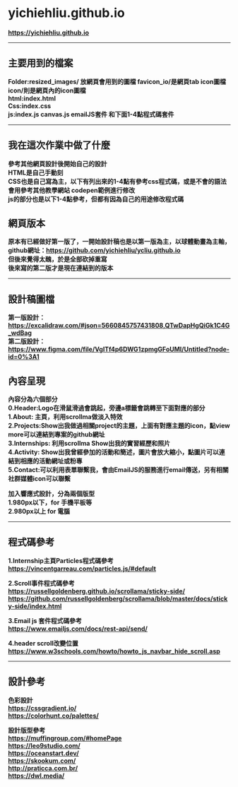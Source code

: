 # yichiehliu.github.io

**https://yichiehliu.github.io**
***
## 主要用到的檔案
**Folder:resized_images/ 放網頁會用到的圖檔 favicon_io/是網頁tab icon圖檔 icon/則是網頁內的icon圖檔<br>**
**html:index.html<br>**
**Css:index.css<br>**
**js:index.js canvas.js emailJS套件 和下面1-4點程式碼套件<br>**
***
## 我在這次作業中做了什麼
**參考其他網頁設計後開始自己的設計<br>**
**HTML是自己手動刻<br>**
**CSS也是自己寫為主，以下有列出來的1-4點有參考css程式碼，或是不會的語法會用參考其他教學網站 codepen範例進行修改<br>**
**js的部分也是以下1-4點參考，但都有因為自己的用途修改程式碼<br>**

## 網頁版本
**原本有已經做好第一版了，一開始設計稿也是以第一版為主，以球體動畫為主軸，<br>github網址：https://github.com/yichiehliu/ycliu.github.io<br>但後來覺得太醜，於是全部砍掉重寫<br>**
**後來寫的第二版才是現在連結到的版本**
***
## 設計稿圖檔
**第一版設計：<br>https://excalidraw.com/#json=5660845757431808,QTwDapHgQiGk1C4G_wdBag<br>**
**第二版設計：<br>https://www.figma.com/file/VglTf4p6DWG1zpmgGFoUMl/Untitled?node-id=0%3A1**

## 內容呈現

**內容分為六個部分<br>**
**0.Header:Logo在滑鼠滑過會跳起，旁邊a標籤會跳轉至下面對應的部分<br>**
**1.About: 主頁，利用scrollma做淡入特效<br>**
**2.Projects:Show出我做過相關project的主題，上面有對應主題的icon，點view more可以連結到專案的github網址<br>**
**3.Internships: 利用scrollma Show出我的實習經歷和照片<br>**
**4.Activity: Show出我曾經參加的活動和簡述，圖片會放大縮小，點圖片可以連結到相應的活動網址或粉專<br>**
**5.Contact:可以利用表單聯繫我，會由EmailJS的服務進行email傳送，另有相關社群媒體icon可以聯繫<br>**

**加入響應式設計，分為兩個版型<br>**
**1.980px以下，for 手機平板等<br>**
**2.980px以上 for 電腦**

***
## 程式碼參考
**1.Internship主頁Particles程式碼參考**
**https://vincentgarreau.com/particles.js/#default<br>**

**2.Scroll事件程式碼參考<br>**
**https://russellgoldenberg.github.io/scrollama/sticky-side/<br>**
**https://github.com/russellgoldenberg/scrollama/blob/master/docs/sticky-side/index.html<br>**

**3.Email js 套件程式碼參考<br>**
**https://www.emailjs.com/docs/rest-api/send/**

**4.header scroll改變位置<br>**
**https://www.w3schools.com/howto/howto_js_navbar_hide_scroll.asp**
***

## 設計參考
**色彩設計<br>**
**https://cssgradient.io/<br>**
**https://colorhunt.co/palettes/<br>**

**設計版型參考<br>**
**https://muffingroup.com/#homePage<br>**
**https://leo9studio.com/<br>**
**https://oceanstart.dev/<br>**
**https://skookum.com/<br>**
**http://praticca.com.br/<br>**
**https://dwl.media/**
